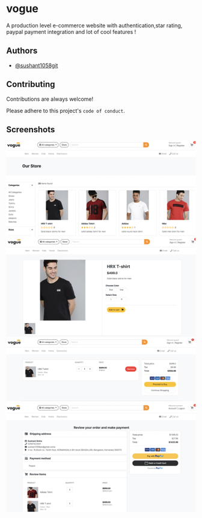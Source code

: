 
# vogue

A production level e-commerce website with authentication,star rating, paypal payment integration and lot of cool features ! 

## Authors

- [@sushant1058git](https://www.github.com/octokatherine)


## Contributing

Contributions are always welcome!


Please adhere to this project's `code of conduct`.


## Screenshots
<img src='abc4.png'>
<br>
<img src='abc3.png'>
<br>
<img src='abc2.png'>
<br>
<img src='abc1.png'>




